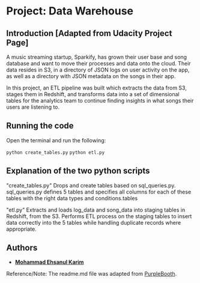 # Project: Data Warehouse


## Introduction [Adapted from Udacity Project Page]
A music streaming startup, Sparkify, has grown their user base and song database and want to move their processes and data onto the cloud. Their data resides in S3, in a directory of JSON logs on user activity on the app, as well as a directory with JSON metadata on the songs in their app.

In this project, an ETL pipeline was built which extracts the data from S3, stages them in Redshift, and transforms data into a set of dimensional tables for the analytics team to continue finding insights in what songs their users are listening to.


## Running the code

Open the terminal and run the following:

```python create_tables.py```
```python etl.py```


## Explanation of the two python scripts
"create_tables.py" Drops and create tables based on sql_queries.py. sql_queries.py defines 5 tables and specifies all columns for each of these tables with the right data types and conditions.tables

"etl.py" Extracts and loads log_data and song_data into staging tables in Redshift, from the S3. Performs ETL process on the staging tables to insert data correctly into the 5 tables while handling duplicate records where appropriate.


## Authors
* **[Mohammad Ehsanul Karim](https://github.com/mekarim)**


Reference/Note: The readme.md file was adapted from [PurpleBooth](https://gist.github.com/PurpleBooth/109311bb0361f32d87a2).